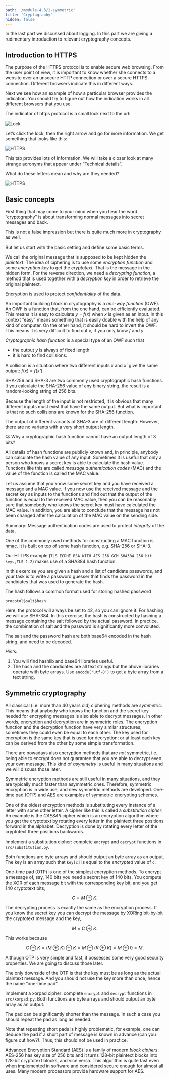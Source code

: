 ```yaml
---
path: '/module-4.3/1-symmetric'
title: 'Cryptography'
hidden: false
---
```


In the last part we discussed about logging. In this part we are giving a rudimentary introduction to relevant cryptography concepts.

## Introduction to HTTPS

The purpose of the HTTPS protocol is to enable secure web browsing. From the user point of view, it is important to know whether she connects to a website over an unsecure HTTP connection or over a secure HTTPS connection. Different browsers indicate this in different ways.

Next we see how an example of how a particular browser provides the indication. You should try to figure out how the indication works in all different browsers that you use.

The indicator of https protocol is a small lock next to the url:


![Lock](https_lock.png)

Let&rsquo;s click the lock, then the right arrow and go for more information. We get something that looks like this:

![HTTPS](https_2.png)

This tab provides lots of information. We will take a closer look at many strange acronyms that appear under &rdquo;Technical details&rdquo;.

What do these letters mean and why are they needed?

![HTTPS](https_2_oval.png)

## Basic concepts

First thing that may come to your mind when you hear the word &rdquo;cryptography&rdquo; is about transforming normal messages into secret messages and back.

This is not a false impression but there is quite much more in cryptography as well.

But let us start with the basic setting and define some basic terms.

We call the original message that is supposed to be kept hidden the _plaintext_. The idea of ciphering is to use some _encryption function_ and some _encryption key_ to get the _cryptotext._ That is the message in the hidden form. For the reverse direction, we need a _decrypting function_, a method that is used together with a _decryption key_ in order to retrieve the original plaintext.

Encryption is used to protect _confidentiality_ of the data.

An important building block in cryptography is a _one-way function_ (OWF). An OWF is a function that, from the one hand, can be efficiently evaluated. This means it is easy to calculate _y = f_(_x_) when _x_ is given as an input. In this context &rdquo;easy&rdquo; means something that is easily doable with the help of any kind of computer. On the other hand, it should be hard to invert the OWF. This means it is very difficult to find out _x_, if you only know _f_ and _y_.

_Cryptographic hash function_ is a special type of an OWF such that
- the output _y_ is always of fixed length
- it is hard to find collisions.

A collision is a situation where two different inputs _x_ and _x&rsquo;_ give the same output: _f_(_x_) = _f_(_x&rsquo;_).

SHA-256 and SHA-3 are two commonly used cryptographic hash functions. It you calculate the SHA-256 value of any binary string, the result is a random-looking string of 256 bits.

Because the length of the input is not restricted, it is obvious that many different inputs must exist that have the same output. But what is important is that no such collisions are known for the SHA-256 function.

The output of different variants of SHA-3 are of different length. However, there are no variants with a very short output length.

Q: Why a cryptographic hash function cannot have an output length of 3 bits?

All details of hash functions are publicly known and, in principle, anybody can calculate the hash value of any input. Sometimes it is useful that only a person who knows a secret key is able to calculate the hash value. Functions like this are called _message authentication codes_ (MAC) and the value of the function is called the MAC value.

Let us assume that you know some secret key and you have received a message and a MAC value. If you now use the received message and the secret key as inputs to the functions and find out that the output of the function is equal to the received MAC value, then you can be reasonably sure that somebody who knows the secret key must have calculated the MAC value. In addition, you are able to conclude that the message has not been changed after the calculation of the MAC value on the sending side.

Summary: Message authentication codes are used to protect _integrity_ of the data.

One of the commonly used methods for constructing a MAC function is [hmac](https://en.wikipedia.org/wiki/Hash-based_message_authentication_code). It is built on top of some hash function, e.g. SHA-256 or SHA-3.

Our HTTPS example (`TLS_ECDHE_RSA_WITH_AES_256_GCM_SHA384_256 bit keys,TLS 1.2`) makes use of a SHA384 hash function.

<!-- QUIZ -->
<quiz id="c50875ec-06a3-58dd-a534-f6fafce90eb0"></quiz>

<programming-exercise name="Break the hash" tmcname="part3-01.password" course="Advanced Topics">

In this exercise you are given a hash and a list of candidate passwords, and
your task is to write a password guesser that finds the password in the candidates that was used to generate the hash.

The hash follows a common format used for storing hashed password
```
procotol$salt$hash
```
Here, the protocol will always be set to 42, so you can ignore it.
For hashing we will use SHA-384. In this exercise, the hash is constructed by hashing a message containing the salt followed by the actual password.
In practice, the combination of salt and the password is significantly more convoluted.

The salt and the password hash are both base64 encoded in the hash string, and need to be decoded.

_Hints:_
1. You will find hashlib and base64 libraries useful.
2. The hash and the candidates are all text strings but the above libraries operate with byte arrays. Use `encode('utf-8')` to get a byte array from a text string.

</programming-exercise>



## Symmetric cryptography

All classical (i.e. more than 40 years old) ciphering methods are _symmetric_. This means that anybody who knows the function and the secret key needed for encrypting messages is also able to decrypt messages. In other words, encryption and decryption are in symmetric roles. The encryption function and the decryption function have very similar structures; sometimes they could even be equal to each other. The key used for encryption is the same key that is used for decryption; or at least each key can be derived from the other by some simple transformation.

There are nowadays also encryption methods that are _not_ symmetric, i.e., being able to encrypt does not guarantee that you are able to decrypt even your own message. This kind of _asymmetry_ is useful in many situations and we will discuss those later.

Symmetric encryption methods are still useful in many situations, and they are typically much faster than asymmetric ones. Therefore, symmetric encryption is in wide use, and new symmetric methods are developed. One-time pad (OTP) and AES are examples of symmetric encrypting schemes.

One of the oldest encryption methods is substituting every instance of a letter with some other letter. A cipher like this is called a _substitution cipher_. An example is the _CAESAR_ cipher which is an encryption algorithm where you get the cryptotext by rotating every letter in the plaintext three positions forward in the alphabet. Decryption is done by rotating every letter of the cryptotext three positions backwards.

<quiz id="6ce2d9b0-e42c-56c9-a92c-0373ae53c405"></quiz>

<quiz id="220b1b7d-59b7-5e14-9647-c27ee4266589"></quiz>

<programming-exercise name="Substitution cipher" tmcname="part3-02.substitution" course="Advanced Topics">

Implement a substitution cipher: complete `encrypt` and `decrypt` functions in `src/substitution.py`.

Both functions are byte arrays and should output an byte array as an output.
The key is an array such that `key[c]` is equal to the _encrypted_ value of `c`.

</programming-exercise>


One-time pad (OTP) is one of the simplest encryption methods. To encrypt a message of, say, 140 bits you need a secret key of 140 bits. You compute the XOR of each message bit with the corresponding key bit, and you get 140 cryptotext bits,

$$
C = M \oplus K.
$$

The decrypting process is exactly the same as the encryption process. If you know the secret key you can decrypt the message by XORing bit-by-bit the cryptotext message and the key,

$$
M = C \oplus K.
$$

This works because

$$
C \oplus K = (M \oplus K) \oplus K = M \oplus (K \oplus K) = M \oplus 0 = M.
$$


Although OTP is very simple and fast, it possesses some very good security properties. We are going to discuss those later.

The only downside of the OTP is that the key must be as long as the actual plaintext message. And you should not use the key more than once, hence the name &rdquo;one-time pad&rdquo;.


<quiz id="11d13cee-4ae1-5c0d-bdf3-414b28793227"></quiz>

<programming-exercise name="Repeating pads" tmcname="part3-03.xorpad" course="Advanced Topics">

Implement a xorpad cipher: complete `encrypt` and `decrypt` functions in `src/xorpad.py`.
Both functions are byte arrays and should output an byte array as an output.

The pad can be significantly shorter than the message. In such a case you should repeat the pad as long as needed.

Note that repeating short pads is highly problematic, for example, one can
deduce the pad if a short part of message is known in advance (can you figure out how?). Thus, this should not be used in practice.

</programming-exercise>

Advanced Encryption Standard ([AES](https://en.wikipedia.org/wiki/Advanced_Encryption_Standard)) is a family of modern _block ciphers_. AES-256 has key size of 256 bits and it turns 128-bit plaintext blocks into 128-bit cryptotext blocks, and vice versa. This algorithm is quite fast even when implemented in software and considered secure enough for almost all uses. Many modern processors provide hardware support for AES.

<quiz id="4db82e12-bb2a-5ced-b9c4-96e93418a1a6"></quiz>
